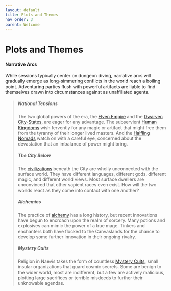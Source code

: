 ```yaml
---
layout: default
title: Plots and Themes
nav_order: 3
parent: Welcome
---
```


# Plots and Themes

#### Narrative Arcs

While sessions typically center on dungeon diving, narrative arcs will gradually emerge as long-simmering conflicts in the world reach a boiling point. Adventuring parties flush with powerful artifacts are liable to find themselves drawn into circumstances against as unaffiliated agents.


> ##### National Tensions
>
> The two global powers of the era, the [Elven Empire](../lore/greenlands/elves) and the [Dwarven City-States](../lore/greenlands/dwarves), are eager for any advantage. The subservient [Human Kingdoms](../lore/greenlands/humans) wish fervently for any magic or artifact that might free them from the tyranny of their longer lived masters. And the [Halfling Nomads](../lore/greenlands/halflings) watch on with a careful eye, concerned about the devastation that an imbalance of power might bring.
>
> ##### The City Below
>
> The [civilizations](../lore/city_dwellers/index) beneath the City are wholly unconnected with the surface world. They have different languages, different gods, different magic, and different world views. Most surface dwellers are unconvinced that other sapient races even exist. How will the two worlds react as they come into contact with one another?
>
> ##### Alchemics
>
> The practice of [alchemy](../../data/downtime_activities/alchemy) has a long history, but recent innovations have begun to encroach upon the realm of sorcery. Many potions and explosives can mimic the power of a true mage. Tinkers and enchanters both have flocked to the Canvaslands for the chance to develop some further innovation in their ongoing rivalry.
>
> ##### Mystery Cults
>
> Religion in Naevis takes the form of countless [Mystery Cults](../lore/canvaslands/mystery_cults), small insular organizations that guard cosmic secrets. Some are benign to the wider world, most are indifferent, but a few are actively malicious, plotting large sacrifices or terrible misdeeds to further their unknowable agendas. 